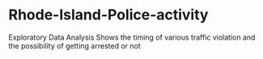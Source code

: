 # Rhode-Island-Police-activity
Exploratory Data Analysis 
Shows the timing of various traffic violation and the possibility of getting arrested or not
